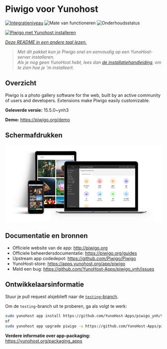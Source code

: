 <!--
NB: Deze README is automatisch gegenereerd door <https://github.com/YunoHost/apps/tree/master/tools/readme_generator>
Hij mag NIET handmatig aangepast worden.
-->

# Piwigo voor Yunohost

[![Integratieniveau](https://apps.yunohost.org/badge/integration/piwigo)](https://ci-apps.yunohost.org/ci/apps/piwigo/)
![Mate van functioneren](https://apps.yunohost.org/badge/state/piwigo)
![Onderhoudsstatus](https://apps.yunohost.org/badge/maintained/piwigo)

[![Piwigo met Yunohost installeren](https://install-app.yunohost.org/install-with-yunohost.svg)](https://install-app.yunohost.org/?app=piwigo)

*[Deze README in een andere taal lezen.](./ALL_README.md)*

> *Met dit pakket kun je Piwigo snel en eenvoudig op een YunoHost-server installeren.*  
> *Als je nog geen YunoHost hebt, lees dan [de installatiehandleiding](https://yunohost.org/install), om te zien hoe je 'm installeert.*

## Overzicht

Piwigo is a photo gallery software for the web, built by an active community of users and developers. Extensions make Piwigo easily customizable.


**Geleverde versie:** 15.5.0~ynh3

**Demo:** <https://piwigo.org/demo>

## Schermafdrukken

![Schermafdrukken van Piwigo](./doc/screenshots/screenshot_Piwigo.jpg)

## Documentatie en bronnen

- Officiele website van de app: <http://piwigo.org>
- Officiele beheerdersdocumentatie: <https://piwigo.org/guides>
- Upstream app codedepot: <https://github.com/Piwigo/Piwigo>
- YunoHost-store: <https://apps.yunohost.org/app/piwigo>
- Meld een bug: <https://github.com/YunoHost-Apps/piwigo_ynh/issues>

## Ontwikkelaarsinformatie

Stuur je pull request alsjeblieft naar de [`testing`-branch](https://github.com/YunoHost-Apps/piwigo_ynh/tree/testing).

Om de `testing`-branch uit te proberen, ga als volgt te werk:

```bash
sudo yunohost app install https://github.com/YunoHost-Apps/piwigo_ynh/tree/testing --debug
of
sudo yunohost app upgrade piwigo -u https://github.com/YunoHost-Apps/piwigo_ynh/tree/testing --debug
```

**Verdere informatie over app-packaging:** <https://yunohost.org/packaging_apps>
